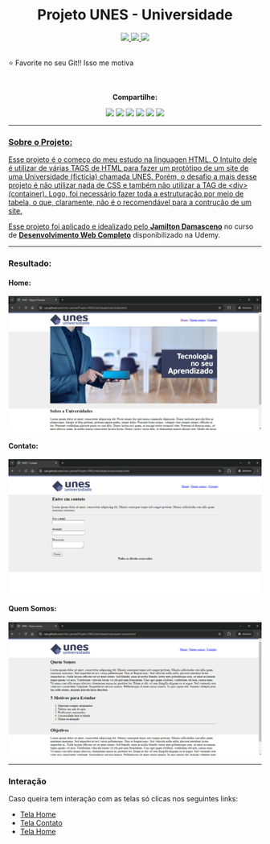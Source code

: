<div align = "center">
  <h1 align="center">Projeto UNES - Universidade</h1>
  <a href = "mailto:vitorjarreta@gmail.com?subject=Gostaria de Entrar em contato">
    <img src = "https://img.shields.io/badge/Gmail-D14836?style=for-the-badge&logo=gmail&logoColor=white"/>
  </a>
  <a href = "https://www.linkedin.com/in/vitor-jarreta-a5ba2a207" >
    <img src = "https://img.shields.io/badge/LinkedIn-0077B5?style=for-the-badge&logo=linkedin&logoColor=white" />
  </a>
  <a href="https://www.kaggle.com/vitorjarretaribeiro">
    <img src = "https://img.shields.io/badge/Kaggle-20BEFF?style=for-the-badge&logo=Kaggle&logoColor=white">
  </a>
</div>

<div>
  <br>
  <p>⭐ Favorite no seu Git!! Isso me motiva</p>
</div>

<div align="center">
  <br>
  <p><strong>Compartilhe:</strong></p>
  <a href="https://x.com/intent/tweet?text=Check%20out%20this%20project%20on%20GitHub:%20https://github.com/vitor-jarreta/Projeto-UNES"><img src= "https://img.shields.io/badge/compartilhe-000000?logo=x&logoColor=white"></a>
  <a href="https://www.facebook.com/sharer/sharer.php?u=https://github.com/vitor-jarreta/Projeto-UNES"><img src="https://img.shields.io/badge/Compartilhe-1877F2?logo=facebook&logoColor=white"></a>
  <a href="https://www.linkedin.com/sharing/share-offsite/?url=https://github.com/vitor-jarreta/Projeto-UNES"><img src="https://img.shields.io/badge/Compartilhe-0A66C2?logo=linkedin&logoColor=white"></a>
  <a href="https://www.instagram.com/vitorjarreta"><img src="https://img.shields.io/badge/Compartilhe-DD2A7B?logo=instagram&logoColor=white"></a>
  <a href="https://www.reddit.com/submit?url=https://github.com/vitor-jarreta/Projeto-UNES&title=Desenvolvimento de um Sistema Computacional de Identificação de Armas de Fogo em Ambientes Públicos"><img src="https://img.shields.io/badge/Compartilhe-FF4500?logo=reddit&logoColor=white"></a>
  <a href="https://api.whatsapp.com/send?text=https://github.com/vitor-jarreta/Projeto-UNES"><img src="https://img.shields.io/badge/Compartilhe-25D366?logo=whatsapp&logoColor=white"</a>
</div>


<div>
  <hr>
  <h3>Sobre o Projeto: </h3>
  <p>Esse projeto é o começo do meu estudo na linguagen HTML. O Intuito dele é utilizar de várias TAGS de HTML para fazer um protótipo de um site de uma Universidade (fictícia) chamada UNES. Porém, o desafio a mais desse projeto é não utilizar nada de CSS e também não utilizar a TAG de &lt;div&gt; (container). Logo, foi necessário fazer toda a estruturação por meio de tabela, o que, claramente, não é o recomendável para a contrução de um site.</p>
  <p>Esse projeto foi aplicado e idealizado pelo <a href="https://www.linkedin.com/in/jamiltondamasceno/" target="_blank"><strong>Jamilton Damasceno</strong></a> no curso de <a href="https://www.udemy.com/course/web-completo" target="_blank"><strong>Desenvolvimento Web Completo</strong></a> disponibilizado na Udemy.</p>
</div>

<div>
  <hr>
  <h3>Resultado: </h3>
  <h4>Home: </h4>
  <img src="ResultImages/TelaHome.png">
  <h4>Contato: </h4>
  <img src="ResultImages/TelaContato.png">
  <h4>Quem Somos: </h4>
  <img src="ResultImages/TelaQuemSomos.png">
</div>

<div>
  <hr>
  <h3>Interação</h3>
  <p>Caso queira tem interação com as telas só clicas nos seguintes links:</p>
  <ul>
    <li><a href="https://raw.githack.com/vitor-jarreta/Projeto-UNES/refs/heads/main/index.html" target="_blank">Tela Home</a></li>
    <li><a href="https://raw.githack.com/vitor-jarreta/Projeto-UNES/refs/heads/main/contato.html" target="_blank">Tela Contato</a></li>
    <li><a href="https://raw.githack.com/vitor-jarreta/Projeto-UNES/refs/heads/main/quem-somos.html" target="_blank">Tela Home</a></li>
  </ul>
</div>
